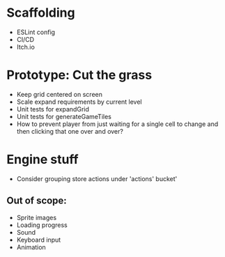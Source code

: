# Scaffolding

- ESLint config
- CI/CD
- Itch.io

# Prototype: Cut the grass

- Keep grid centered on screen
- Scale expand requirements by current level
- Unit tests for expandGrid
- Unit tests for generateGameTiles
- How to prevent player from just waiting for a single cell to change and then clicking that one over and over?

# Engine stuff

- Consider grouping store actions under 'actions' bucket'

## Out of scope:

- Sprite images
- Loading progress
- Sound
- Keyboard input
- Animation
